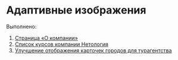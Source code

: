 # Адаптивные изображения

Выполнено:

1. [Страница «О компании»](./about-page/)
2. [Список курсов компании Нетология](./course-list/)
3. [Улучшение отображения карточек городов для турагентства](./travel-agency/)
